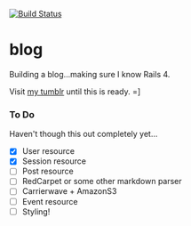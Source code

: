 [![Build Status](https://semaphoreci.com/api/v1/karenling/blog/branches/master/badge.svg)](https://semaphoreci.com/karenling/blog)

# blog

Building a blog...making sure I know Rails 4.

Visit [my tumblr](http://blog.karenling.net) until this is ready. =]

### To Do
Haven't though this out completely yet...
- [x] User resource
- [x] Session resource
- [ ] Post resource
- [ ] RedCarpet or some other markdown parser
- [ ] Carrierwave + AmazonS3
- [ ] Event resource
- [ ] Styling!
